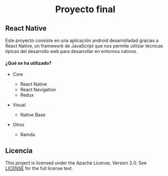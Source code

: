 <h1 align="center">Proyecto final</h1>

## React Native

Este proyecto consiste en una aplicación android desarrolladad gracias a React Native, un framework de JavaScript que nos permite utilizar técnicas típicas del desarrollo web para desarrollar en entornos nativos.

#### ¿Qué se ha utilizado?

* Core

  * React Native
  * React Navigation
  * Redux

* Visual

  * Native Base

* Otros

  * Ramda

## Licencia

This project is licensed under the Apache License, Version 2.0. See [LICENSE](LICENSE) for the full license text.
